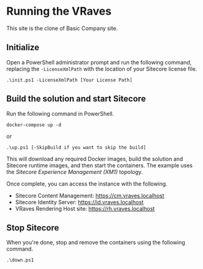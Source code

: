 # Running the VRaves

This site is the clone of Basic Company site. 

## Initialize

Open a PowerShell administrator prompt and run the following command, replacing the `-LicenseXmlPath` with the location of your Sitecore license file.

```
.\init.ps1 -LicenseXmlPath [Your License Path]
```

## Build the solution and start Sitecore

Run the following command in PowerShell.

```
docker-compose up -d
```
or

```
.\up.ps1 [-SkipBuild if you want to skip the build]
```

This will download any required Docker images, build the solution and Sitecore runtime images, and then start the containers. The example uses the *Sitecore Experience Management (XM1)* topology.

Once complete, you can access the instance with the following.

* Sitecore Content Management: https://cm.vraves.localhost
* Sitecore Identity Server: https://id.vraves.localhost
* VRaves Rendering Host site: https://rh.vraves.localhost

## Stop Sitecore

When you're done, stop and remove the containers using the following command.

```
.\down.ps1
```